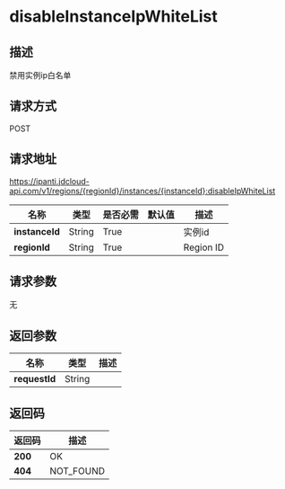 # disableInstanceIpWhiteList


## 描述
禁用实例ip白名单

## 请求方式
POST

## 请求地址
https://ipanti.jdcloud-api.com/v1/regions/{regionId}/instances/{instanceId}:disableIpWhiteList

|名称|类型|是否必需|默认值|描述|
|---|---|---|---|---|
|**instanceId**|String|True||实例id|
|**regionId**|String|True||Region ID|

## 请求参数
无


## 返回参数
|名称|类型|描述|
|---|---|---|
|**requestId**|String||



## 返回码
|返回码|描述|
|---|---|
|**200**|OK|
|**404**|NOT_FOUND|
